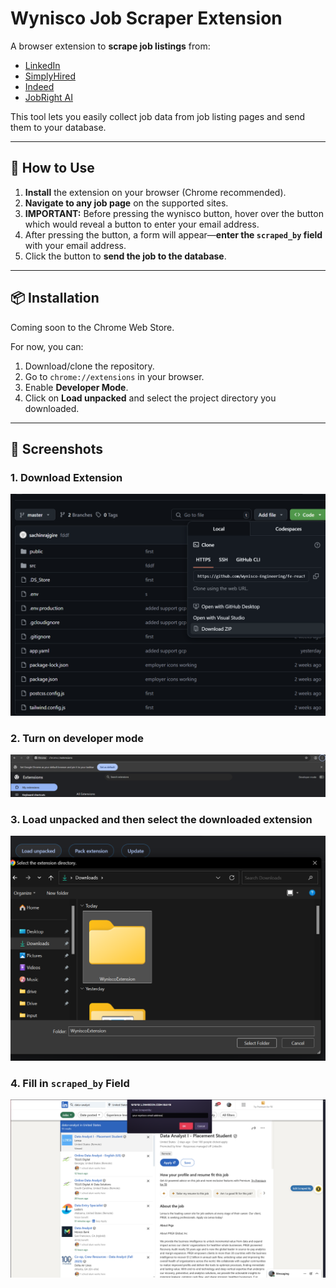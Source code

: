 # Wynisco Job Scraper Extension

A browser extension to **scrape job listings** from:
- [LinkedIn](https://linkedin.com)
- [SimplyHired](https://www.simplyhired.com)
- [Indeed](https://www.indeed.com/)
- [JobRight AI](https://jobright.ai)

This tool lets you easily collect job data from job listing pages and send them to your database.

---

## 🚀 How to Use

1. **Install** the extension on your browser (Chrome recommended).
2. **Navigate to any job page** on the supported sites.
3. **IMPORTANT:** Before pressing the wynisco button, hover over the button which would reveal a button to enter your email address.
4. After pressing the button, a form will appear—**enter the `scraped_by` field** with your email address. 
5. Click the button to **send the job to the database**.
---
## 📦 Installation

Coming soon to the Chrome Web Store.

For now, you can:
1. Download/clone the repository.
2. Go to `chrome://extensions` in your browser.
3. Enable **Developer Mode**.
4. Click on **Load unpacked** and select the project directory you downloaded.

---

## 📸 Screenshots

### 1. Download Extension
![download page](https://github.com/Wynisco-Engineering/WyniscoExtension/blob/52af058f50a545031ae4f46ee6f0976795e1bf5d/readmeimages/download.png)

### 2. Turn on developer mode
![devmode](https://github.com/Wynisco-Engineering/WyniscoExtension/blob/52af058f50a545031ae4f46ee6f0976795e1bf5d/readmeimages/chromedev.png)

### 3. Load unpacked and then select the downloaded extension 
![import](https://github.com/Wynisco-Engineering/WyniscoExtension/blob/03be22c1fe9f664fcc016bfcadab66d16747f108/readmeimages/upload.png)

### 4. Fill in `scraped_by` Field
![Extension Button](https://github.com/Wynisco-Engineering/WyniscoExtension/blob/52af058f50a545031ae4f46ee6f0976795e1bf5d/readmeimages/edit_scrapedby.png)


